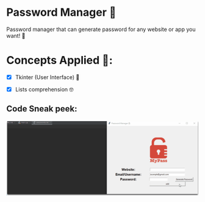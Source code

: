 # Password Manager 🔐
Password manager that can generate password for any website or app you want! 🤗

# Concepts Applied 🧐:
- [x] Tkinter (User Interface) 🎨
  
- [x] Lists comprehension 🤓

## Code Sneak peek:
![image](image.gif)


